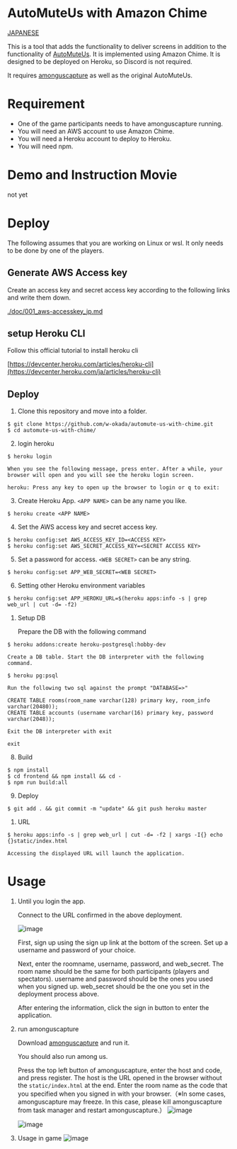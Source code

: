 # AutoMuteUs with Amazon Chime

[JAPANESE](./readme_jp.md)

This is a tool that adds the functionality to deliver screens in addition to the functionality of [AutoMuteUs](https://github.com/denverquane/automuteus). It is implemented using Amazon Chime. It is designed to be deployed on Heroku, so Discord is not required.

It requires [amonguscapture](https://github.com/automuteus/amonguscapture) as well as the original AutoMuteUs.

# Requirement

-   One of the game participants needs to have amonguscapture running.
-   You will need an AWS account to use Amazon Chime.
-   You will need a Heroku account to deploy to Heroku.
-   You will need npm.

# Demo and Instruction Movie

not yet

# Deploy

The following assumes that you are working on Linux or wsl. It only needs to be done by one of the players.

## Generate AWS Access key

Create an access key and secret access key according to the following links and write them down.

[./doc/001_aws-accesskey_jp.md](./doc/001_aws-accesskey_jp.md)

## setup Heroku CLI

Follow this official tutorial to install heroku cli

[https://devcenter.heroku.com/articles/heroku-cli](https://devcenter.heroku.com/ja/articles/heroku-cli)

## Deploy

1. Clone this repository and move into a folder.

```
$ git clone https://github.com/w-okada/automute-us-with-chime.git
$ cd automute-us-with-chime/
```

2. login heroku

```
$ heroku login
```

    When you see the following message, press enter. After a while, your browser will open and you will see the heroku login screen.

```
heroku: Press any key to open up the browser to login or q to exit:
```

3. Create Heroku App. `<APP NAME>` can be any name you like.

```
$ heroku create <APP NAME>
```

4. Set the AWS access key and secret access key.

```
$ heroku config:set AWS_ACCESS_KEY_ID=<ACCESS KEY>
$ heroku config:set AWS_SECRET_ACCESS_KEY=<SECRET ACCESS KEY>
```

5. Set a password for access. `<WEB SECRET>` can be any string.

```
$ heroku config:set APP_WEB_SECRET=<WEB SECRET>
```

6. Setting other Heroku environment variables

```
$ heroku config:set APP_HEROKU_URL=$(heroku apps:info -s | grep web_url | cut -d= -f2)
```

1. Setup DB

    Prepare the DB with the following command

```
$ heroku addons:create heroku-postgresql:hobby-dev
```

    Create a DB table. Start the DB interpreter with the following command.

```
$ heroku pg:psql
```

    Run the following two sql against the prompt "DATABASE=>"

```
CREATE TABLE rooms(room_name varchar(128) primary key, room_info varchar(20480));
CREATE TABLE accounts (username varchar(16) primary key, password varchar(2048));
```

    Exit the DB interpreter with exit

```
exit
```

8. Build

```
$ npm install
$ cd frontend && npm install && cd -
$ npm run build:all
```

9. Deploy

```
$ git add . && git commit -m "update" && git push heroku master
```

1.  URL

```
$ heroku apps:info -s | grep web_url | cut -d= -f2 | xargs -I{} echo {}static/index.html
```

    Accessing the displayed URL will launch the application.

# Usage

1. Until you login the app.

    Connect to the URL confirmed in the above deployment.

    ![image](https://user-images.githubusercontent.com/48346627/146636036-4f91b311-814a-4f32-bead-cece938c7f97.png)

    First, sign up using the sign up link at the bottom of the screen. Set up a username and password of your choice.

    Next, enter the roomname, username, password, and web_secret.
    The room name should be the same for both participants (players and spectators). username and password should be the ones you used when you signed up. web_secret should be the one you set in the deployment process above.

    After entering the information, click the sign in button to enter the application.

2. run amonguscapture

    Download [amonguscapture](https://github.com/automuteus/amonguscapture) and run it.

    You should also run among us.

    Press the top left button of amonguscapture, enter the host and code, and press register.
    The host is the URL opened in the browser without the `static/index.html` at the end.
    Enter the room name as the code that you specified when you signed in with your browser.（※In some cases, amonguscapture may freeze. In this case, please kill amonguscapture from task manager and restart amonguscapture.）
    ![image](https://user-images.githubusercontent.com/48346627/146636256-3c3b6117-8177-4833-8624-5ed3287fb1d2.png)

    ![image](https://user-images.githubusercontent.com/48346627/146636283-4dd21c09-948a-4c63-ac05-711a7c2c0fa2.png)

3. Usage in game
   ![image](https://user-images.githubusercontent.com/48346627/146636810-414ab21c-a212-42b9-9520-1008bde92ab6.png)
